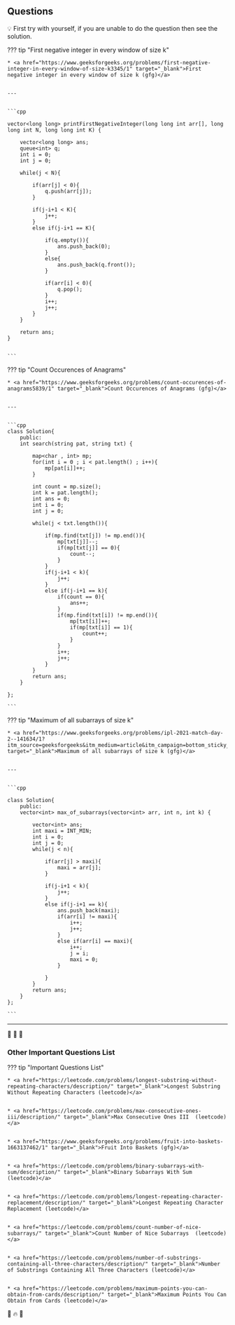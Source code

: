 ## Questions

💡 First try with yourself, if you are unable to do the question then see the solution.



??? tip "First negative integer in every window of size k"

    * <a href="https://www.geeksforgeeks.org/problems/first-negative-integer-in-every-window-of-size-k3345/1" target="_blank">First negative integer in every window of size k (gfg)</a>


    ---


    ```cpp

    vector<long long> printFirstNegativeInteger(long long int arr[], long long int N, long long int K) {
                                                 
        vector<long long> ans;
        queue<int> q;
        int i = 0;  
        int j = 0;
        
        while(j < N){
            
            if(arr[j] < 0){
                q.push(arr[j]);
            }
            
            if(j-i+1 < K){
                j++;
            }
            else if(j-i+1 == K){
                
                if(q.empty()){
                    ans.push_back(0);
                }
                else{
                    ans.push_back(q.front());
                }
            
                if(arr[i] < 0){
                    q.pop();
                }
                i++;
                j++;
            }
        }
        
        return ans;
    }


    ```



??? tip "Count Occurences of Anagrams"

    * <a href="https://www.geeksforgeeks.org/problems/count-occurences-of-anagrams5839/1" target="_blank">Count Occurences of Anagrams (gfg)</a>


    ---


    ```cpp
    class Solution{
        public:
        int search(string pat, string txt) {
            
            map<char , int> mp;
            for(int i = 0 ; i < pat.length() ; i++){
                mp[pat[i]]++;
            }
            
            int count = mp.size();
            int k = pat.length();
            int ans = 0;
            int i = 0;
            int j = 0;
            
            while(j < txt.length()){
                
                if(mp.find(txt[j]) != mp.end()){
                    mp[txt[j]]--;
                    if(mp[txt[j]] == 0){
                        count--;
                    }
                }
                if(j-i+1 < k){
                    j++;
                }
                else if(j-i+1 == k){
                    if(count == 0){
                        ans++;
                    }
                    if(mp.find(txt[i]) != mp.end()){
                        mp[txt[i]]++;
                        if(mp[txt[i]] == 1){
                            count++;
                        }
                    }
                    i++;
                    j++;
                }
            }
            return ans;
        }

    };

    ```


??? tip "Maximum of all subarrays of size k"

    * <a href="https://www.geeksforgeeks.org/problems/ipl-2021-match-day-2--141634/1?itm_source=geeksforgeeks&itm_medium=article&itm_campaign=bottom_sticky_on_article" target="_blank">Maximum of all subarrays of size k (gfg)</a>


    ---


    ```cpp

    class Solution{
        public:
        vector<int> max_of_subarrays(vector<int> arr, int n, int k) {
            
            vector<int> ans;
            int maxi = INT_MIN;
            int i = 0;
            int j = 0;
            while(j < n){
                
                if(arr[j] > maxi){
                    maxi = arr[j];
                }
                
                if(j-i+1 < k){
                    j++;
                }
                else if(j-i+1 == k){
                    ans.push_back(maxi);
                    if(arr[i] != maxi){
                        i++;
                        j++;
                    }
                    else if(arr[i] == maxi){
                        i++;
                        j = i;
                        maxi = 0;
                    }
                    
                }
            }
            return ans;
        }
    };

    ```




---

🥇 🥇 🥇


### Other Important Questions List

??? tip "Important Questions List"


    * <a href="https://leetcode.com/problems/longest-substring-without-repeating-characters/description/" target="_blank">Longest Substring Without Repeating Characters (leetcode)</a>


    * <a href="https://leetcode.com/problems/max-consecutive-ones-iii/description/" target="_blank">Max Consecutive Ones III  (leetcode)</a>


    * <a href="https://www.geeksforgeeks.org/problems/fruit-into-baskets-1663137462/1" target="_blank">Fruit Into Baskets (gfg)</a>


    * <a href="https://leetcode.com/problems/binary-subarrays-with-sum/description/" target="_blank">Binary Subarrays With Sum  (leetcode)</a>


    * <a href="https://leetcode.com/problems/longest-repeating-character-replacement/description/" target="_blank">Longest Repeating Character Replacement (leetcode)</a>


    * <a href="https://leetcode.com/problems/count-number-of-nice-subarrays/" target="_blank">Count Number of Nice Subarrays  (leetcode)</a>


    * <a href="https://leetcode.com/problems/number-of-substrings-containing-all-three-characters/description/" target="_blank">Number of Substrings Containing All Three Characters (leetcode)</a>


    * <a href="https://leetcode.com/problems/maximum-points-you-can-obtain-from-cards/description/" target="_blank">Maximum Points You Can Obtain from Cards (leetcode)</a>

    



💯 🔥 🚀